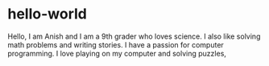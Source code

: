 # hello-world
Hello, I am Anish and I am a 9th grader who loves science. I also like solving math problems and writing stories. I have a passion for computer programming. I love playing on my computer and solving puzzles, 
